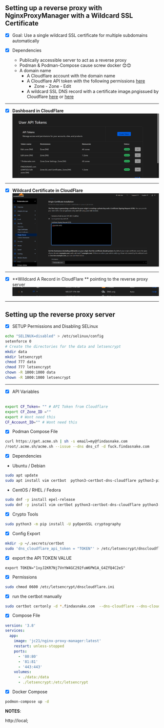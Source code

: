 ## Setting up a reverse proxy with NginxProxyManager with a Wildcard SSL Certificate

- [x] Goal: Use a single wildcard SSL certificate for multiple subdomains automatically 


- [x] Dependencies
  - Publically accessible server to act as a reverse proxy
  - Podman & Podman-Compose cause screw docker 😊😊
  - A domain name
    - A Cloudflare account with the domain name
    - A Cloudflare API token with the following permissions <a href="https://dash.cloudflare.com/profile/api-tokens">here</a> 
      - Zone - Zone - Edit
    -  A wildcard SSL DNS record with a certificate image.pngissued by Cloudflare <a href="https://dash.cloudflare.com/929ec37202defab79c90cb35c96b348f/findasnake.com/ssl-tls/origin">here</a> or <a href="https://dash.cloudflare.com/929ec37202defab79c90cb35c96b348f/findasnake.com/ssl-tls/client-certificates">here</a>

---
- [x] **Dashboard in CloudFlare**
![Alt text](image.png?raw=true "API Token  Location")

---

- [x] **Wildcard Certificate in CloudFlare**
![Alt text](image-1.png)

---

- [x] **Wildcard A Record in CloudFlare ** pointing to the reverse proxy server
![Alt text](image-2.png)

---

## **Setting up the reverse proxy server**



- [x] SETUP Permissions and Disabling SELinux

```bash
echo "SELINUX=disabled" > /etc/selinux/config
setenforce 0
# Create the directories for the data and letsencrypt
mkdir data 
mkdir letsencrypt
chmod 777 data
chmod 777 letsencrypt
chown -R 1000:1000 data
chown -R 1000:1000 letsencrypt
```
---

- [x] API Variables

```bash

export CF_Token= "" # API Token from Cloudflare
export CF_Zone_ID =""
export # Wont need this 
CF_Account_ID="" # Wont need this
````

- [x] Podman Compose File


```bash
curl https://get.acme.sh | sh -s email=my@findasnake.com
/root/.acme.sh/acme.sh --issue --dns dns_cf -d fuck.findasnake.com

```

- [x] Dependencies 

- Ubuntu / Debian

```bash
sudo apt update
sudo apt install vim certbot  python3-certbot-dns-cloudflare python3-pip
```

- CentOS / RHEL / Fedora

```zsh
sudo dnf -y install epel-release
sudo dnf -y install vim certbot python3-certbot-dns-cloudflare python3-pip
```

- [x] Crypto Tools

```zsh
sudo python3 -m pip install -U pyOpenSSL cryptography
```
- [x] Config Export

```bash
mkdir -p ~/.secrets/certbot
sudo 'dns_cloudflare_api_token = "TOKEN"' > /etc/letsencrypt/dnscloudflare.in
```

- [x] export the API TOKEN VALUE

```
export TOKEN="1xyJ2KR7Nj7VnYW4GC292fuW6PW1A_G4ZfQ4C2eS"
```
- [x] Permissions

```bash
sudo chmod 0600 /etc/letsencrypt/dnscloudflare.ini
```

- [x] run the certbot manually
```bash
sudo certbot certonly -d *.findasnake.com  --dns-cloudflare --dns-cloudflare-credentials /etc/letsencrypt/dnscloudflare.ini \    --post-hook "service nginx reload" --non-interactive --agree-tos     --email someone-who-pays-attention-to-emails@findasnake.com
```

- [x] Compose File
```yaml
version: '3.8'
services:
  app:
    image: 'jc21/nginx-proxy-manager:latest'
    restart: unless-stopped
    ports:
      - '80:80'
      - '81:81'
      - '443:443'
    volumes:
      - ./data:/data
      - ./letsencrypt:/etc/letsencrypt
```

- [x] Docker Compose

```bash
podmon-compose up -d
```

**NOTES**:

http://local;
